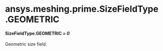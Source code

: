 # ansys.meshing.prime.SizeFieldType.GEOMETRIC



#### SizeFieldType.GEOMETRIC *= 0*

Geometric size field.

<!-- !! processed by numpydoc !! -->

